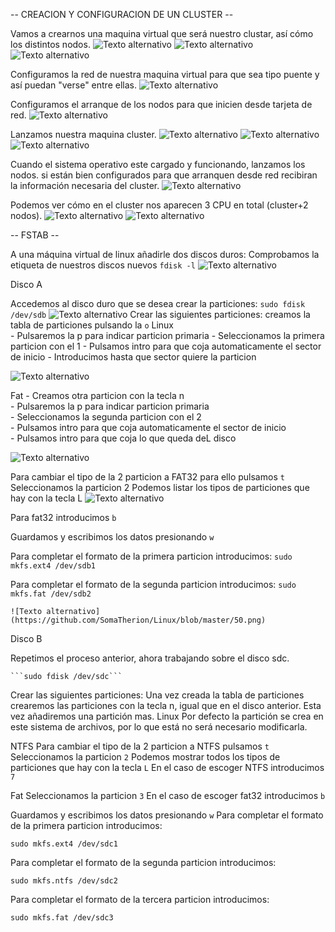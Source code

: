 -- CREACION Y CONFIGURACION DE UN CLUSTER --

Vamos a crearnos una maquina virtual que será nuestro clustar, así cómo los distintos nodos.
![Texto alternativo](https://github.com/SomaTherion/Linux/blob/master/32.png)
![Texto alternativo](https://github.com/SomaTherion/Linux/blob/master/33.png)
![Texto alternativo](https://github.com/SomaTherion/Linux/blob/master/34.png)

Configuramos la red de nuestra maquina virtual para que sea tipo puente y así puedan "verse" entre ellas.
![Texto alternativo](https://github.com/SomaTherion/Linux/blob/master/35.png)

Configuramos el arranque de los nodos para que inicien desde tarjeta de red.
![Texto alternativo](https://github.com/SomaTherion/Linux/blob/master/36.png)

Lanzamos nuestra maquina cluster.
![Texto alternativo](https://github.com/SomaTherion/Linux/blob/master/37.png)
![Texto alternativo](https://github.com/SomaTherion/Linux/blob/master/38.png)
![Texto alternativo](https://github.com/SomaTherion/Linux/blob/master/39.png)

Cuando el sistema operativo este cargado y funcionando, lanzamos los nodos. si están bien configurados para que arranquen desde red recibiran la información necesaria del cluster.
![Texto alternativo](https://github.com/SomaTherion/Linux/blob/master/40.png)

Podemos ver cómo en el cluster nos aparecen 3 CPU en total (cluster+2 nodos).
![Texto alternativo](https://github.com/SomaTherion/Linux/blob/master/41.png)
![Texto alternativo](https://github.com/SomaTherion/Linux/blob/master/42.png)

-- FSTAB --

A una máquina virtual de linux añadirle dos discos duros:
Comprobamos la etiqueta de nuestros discos nuevos
```fdisk -l```
![Texto alternativo](https://github.com/SomaTherion/Linux/blob/master/43.png)

Disco A

Accedemos al disco duro que se desea crear la particiones:
```sudo fdisk /dev/sdb```
![Texto alternativo](https://github.com/SomaTherion/Linux/blob/master/44.png)
  Crear las siguientes particiones:
    creamos la tabla de particiones pulsando la ```o```
Linux   
    - Pulsaremos la p para indicar particion primaria
    - Seleccionamos la primera particion con el 1
    - Pulsamos intro para que coja automaticamente el sector de inicio
    - Introducimos hasta que sector quiere la particion
    
 ![Texto alternativo](https://github.com/SomaTherion/Linux/blob/master/46.png) 

Fat
    - Creamos otra particion con la tecla n    
    - Pulsaremos la p para indicar particion primaria    
    - Seleccionamos la segunda particion con el 2    
    - Pulsamos intro para que coja automaticamente el sector de inicio    
    - Pulsamos intro para que coja lo que queda deL disco
  
  ![Texto alternativo](https://github.com/SomaTherion/Linux/blob/master/47.png)
  
  Para cambiar el tipo de la 2 particion a FAT32 para ello pulsamos ```t```
  Seleccionamos la particion 2
  Podemos listar los tipos de particiones que hay con la tecla L
  ![Texto alternativo](https://github.com/SomaTherion/Linux/blob/master/49.png)
  
  Para fat32 introducimos ```b```
  
  Guardamos y escribimos los datos presionando ```w```
  
  Para completar el formato de la primera particion introducimos:
  ```sudo mkfs.ext4 /dev/sdb1```
  
  Para completar el formato de la segunda particion introducimos:
  ```sudo mkfs.fat /dev/sdb2```
  
    ![Texto alternativo](https://github.com/SomaTherion/Linux/blob/master/50.png)
    
Disco B

Repetimos el proceso anterior, ahora trabajando sobre el disco sdc.

    ```sudo fdisk /dev/sdc```
    
Crear las siguientes particiones:
Una vez creada la tabla de particiones crearemos las particiones con la tecla n, igual que en el disco anterior.
Esta vez añadiremos una partición mas.
Linux
Por defecto la partición se crea en este sistema de archivos, por lo que está no será necesario modificarla.

NTFS
Para cambiar el tipo de la 2 particion a NTFS pulsamos 
```t```
Seleccionamos la particion 
```2```
Podemos mostrar todos los tipos de particiones que hay con la tecla 
```L```
En el caso de escoger NTFS introducimos 
```7```

Fat
Seleccionamos la particion 
```3```
En el caso de escoger fat32 introducimos 
```b```

Guardamos y escribimos los datos presionando 
```w```
Para completar el formato de la primera particion introducimos:

```sudo mkfs.ext4 /dev/sdc1```

Para completar el formato de la segunda particion introducimos:

```sudo mkfs.ntfs /dev/sdc2```

Para completar el formato de la tercera particion introducimos:

```sudo mkfs.fat /dev/sdc3```
